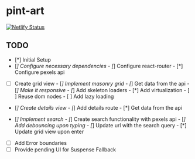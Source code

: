 # pint-art

[![Netlify Status](https://api.netlify.com/api/v1/badges/59da70d1-67f6-4000-b3e4-f0649920d169/deploy-status)](https://app.netlify.com/sites/pint-art/deploys)


## TODO
- [*] Initial Setup
- [*] Configure necessary dependencies
        - [*] Configure react-router
        - [*] Configure pexels api
- [ ] Create grid view
        - [*] Implement masonry grid
                - [*] Get data from the api
                - [*] Make it responsive
                - [*] Add skeleton loaders
        - [*] Add virtualization
        - [ ] Reuse dom nodes 
        - [ ] Add lazy loading
- [*] Create details view
        - [*] Add details route
        - [*] Get data from the api

- [*] Implement search
        - [*] Create search functionality with pexels api
        - [*] Add debouncing upon typing 
        - [*] Update url with the search query
        - [*] Update grid view upon enter
- [ ] Add Error boundaries
- [ ] Provide pending UI for Suspense Fallback